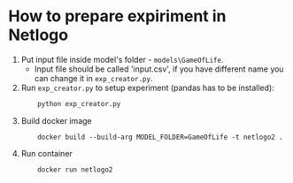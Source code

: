 # How to prepare expiriment in Netlogo
1. Put input file inside model's folder - `models\GameOfLife`. 
   - Input file should be called 'input.csv', if you have different name you can change it in `exp_creator.py`.
2. Run `exp_creator.py` to setup experiment (pandas has to be installed):
    ```bash
        python exp_creator.py
    ```
3. Build docker image
    ```docker
        docker build --build-arg MODEL_FOLDER=GameOfLife -t netlogo2 .
    ```
4. Run container
    ```docker
        docker run netlogo2
    ```